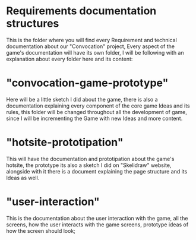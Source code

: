 # Requirements documentation structures

This is the folder where you will find every Requirement and technical documentation about our "Convocation" project, Every aspect of the game's documentation will have its own folder, I will be following with an explanation about every folder here and its content:

# "convocation-game-prototype"

Here will be a little sketch I did about the game, there is also a documentation explaining every component of the core game Ideas and its rules, this folder will be changed throughout all the development of game, since I will be incrementing the Game with new Ideas and more content.

# "hotsite-prototipation"

This will have the documentation and prototipation about the game's hotsite, the prototype its also a sketch I did on "Skelidraw" website, alongside with it there is a document explaining the page structure and its Ideas as well.

# "user-interaction"

This is the documentation about the user interaction with the game, all the screens, how the user interacts with the game screens, prototype ideas of how the screen should look;